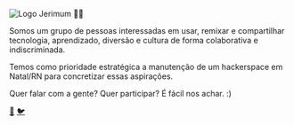 ![Logo Jerimum 🤘🏿](https://jerimumhs.github.io/dist/img/logo.svg "Comunidade Jerimum")

Somos um grupo de pessoas interessadas em usar, remixar e compartilhar tecnologia, aprendizado, diversão e cultura de forma
colaborativa e indiscriminada.

Temos como prioridade estratégica a manutenção de um hackerspace em Natal/RN para concretizar essas aspirações.

Quer falar com a gente? Quer participar? É fácil nos achar. :)

[🚀](https://t.me/JerimumHS)
[🐦](https://twitter.com/JerimumHS)
